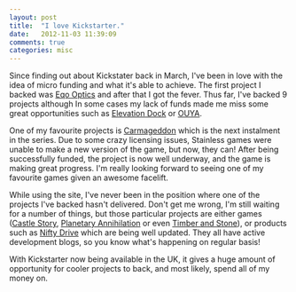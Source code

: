 ```yaml
---
layout: post
title:  "I love Kickstarter."
date:   2012-11-03 11:39:09
comments: true
categories: misc
---
```


Since finding out about Kickstater back in March, I've been in love with the idea of micro funding and what it's able to achieve. The first project I backed was [Eqo Optics](http://www.kickstarter.com/projects/1697516916/eqo-optics-handmade-eyewear-from-recycled-skateboa) and after that I got the fever. Thus far, I've backed 9 projects although In some cases my lack of funds made me miss some great opportunities such as [Elevation Dock](http://www.kickstarter.com/projects/hop/elevation-dock-the-best-dock-for-iphone) or [OUYA](http://www.kickstarter.com/projects/ouya/ouya-a-new-kind-of-video-game-console).

One of my favourite projects is [Carmageddon](http://www.kickstarter.com/projects/stainlessgames/carmageddon-reincarnation) which is the next instalment in the series. Due to some crazy licensing issues, Stainless games were unable to make a new version of the game, but now, they can! After being successfully funded, the project is now well underway, and the game is making great progress. I'm really looking forward to seeing one of my favourite games given an awesome facelift.

While using the site, I've never been in the position where one of the projects I've backed hasn't delivered. Don't get me wrong, I'm still waiting for a number of things, but those particular projects are either games ([Castle Story](http://www.kickstarter.com/projects/902505202/castle-story), [Planetary Annihilation](http://www.kickstarter.com/projects/659943965/planetary-annihilation-a-next-generation-rts) or even [Timber and Stone](http://www.kickstarter.com/projects/1102507263/timber-and-stone)), or products such as [Nifty Drive](http://www.kickstarter.com/projects/1342319572/the-nifty-minidrive) which are being well updated. They all have active development blogs, so you know what's happening on regular basis!

With Kickstarter now being available in the UK, it gives a huge amount of opportunity for cooler projects to back, and most likely, spend all of my money on.